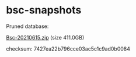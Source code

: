 # bsc-snapshots

Pruned database:

[Bsc-20210615.zip](https://s3.ap-northeast-1.amazonaws.com/dex-bin.bnbstatic.com/geth-20210615.zip?AWSAccessKeyId=AKIAYINE6SBQPUZDDRRO&Expires=1626406650&Signature=dbE4Dyiq8KHcjbiNCJIftInZmvQ%3D) (size 411.0GB)

checksum: 7427ea22b796cce03ac5c1c9ad0b0084

